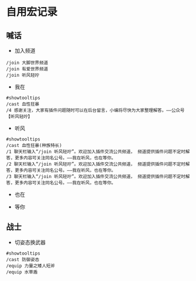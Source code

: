 # 自用宏记录

## 喊话

- 加入频道

```
/join 大脚世界频道
/join 有爱世界频道
/join 听风轻咛
```

- 我在

```
#showtooltips
/cast 血性狂暴
/4 感谢关注，大家有插件问题随时可以在后台留言，小编将尽快为大家整理解答。——公众号【听风轻咛】
```

- 听风

```
#showtooltips
/cast 血性狂暴(种族特长)
/1 聊天栏输入“/join 听风轻咛”。欢迎加入插件交流公共频道， 频道提供插件问题不定时解答，更多内容可关注同名公号。——我在听风，也在等你。
/2 聊天栏输入“/join 听风轻咛”。欢迎加入插件交流公共频道， 频道提供插件问题不定时解答，更多内容可关注同名公号。——我在听风，也在等你。
/3 聊天栏输入“/join 听风轻咛”。欢迎加入插件交流公共频道， 频道提供插件问题不定时解答，更多内容可关注同名公号。——我在听风，也在等你。
```

- 也在

- 等你


## 战士

- 切姿态换武器

```
#showtooltips
/cast 防御姿态
/equip 力量之矮人短斧
/equip 水草盾
```

